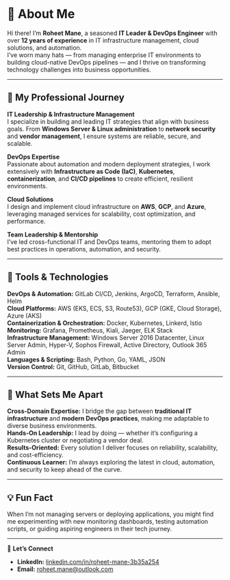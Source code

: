 # 👋 About Me

Hi there! I’m **Roheet Mane**, a seasoned **IT Leader & DevOps Engineer** with over **12 years of experience** in IT infrastructure management, cloud solutions, and automation.  
I’ve worn many hats — from managing enterprise IT environments to building cloud-native DevOps pipelines — and I thrive on transforming technology challenges into business opportunities.

---

## 🚀 My Professional Journey

**IT Leadership & Infrastructure Management**  
I specialize in building and leading IT strategies that align with business goals. From **Windows Server & Linux administration** to **network security** and **vendor management**, I ensure systems are reliable, secure, and scalable.

**DevOps Expertise**  
Passionate about automation and modern deployment strategies, I work extensively with **Infrastructure as Code (IaC)**, **Kubernetes**, **containerization**, and **CI/CD pipelines** to create efficient, resilient environments.

**Cloud Solutions**  
I design and implement cloud infrastructure on **AWS**, **GCP**, and **Azure**, leveraging managed services for scalability, cost optimization, and performance.

**Team Leadership & Mentorship**  
I’ve led cross-functional IT and DevOps teams, mentoring them to adopt best practices in operations, automation, and security.

---

## 🔧 Tools & Technologies

**DevOps & Automation:** GitLab CI/CD, Jenkins, ArgoCD, Terraform, Ansible, Helm  
**Cloud Platforms:** AWS (EKS, ECS, S3, Route53), GCP (GKE, Cloud Storage), Azure (AKS)  
**Containerization & Orchestration:** Docker, Kubernetes, Linkerd, Istio  
**Monitoring:** Grafana, Prometheus, Kiali, Jaeger, ELK Stack  
**Infrastructure Management:** Windows Server 2016 Datacenter, Linux Server Admin, Hyper-V, Sophos Firewall, Active Directory, Outlook 365 Admin  
**Languages & Scripting:** Bash, Python, Go, YAML, JSON  
**Version Control:** Git, GitHub, GitLab, Bitbucket  

---

## 🌟 What Sets Me Apart

**Cross-Domain Expertise:** I bridge the gap between **traditional IT infrastructure** and **modern DevOps practices**, making me adaptable to diverse business environments.  
**Hands-On Leadership:** I lead by doing — whether it’s configuring a Kubernetes cluster or negotiating a vendor deal.  
**Results-Oriented:** Every solution I deliver focuses on reliability, scalability, and cost-efficiency.  
**Continuous Learner:** I’m always exploring the latest in cloud, automation, and security to keep ahead of the curve.

---

## 💡 Fun Fact

When I’m not managing servers or deploying applications, you might find me experimenting with new monitoring dashboards, testing automation scripts, or guiding aspiring engineers in their tech journey.

---

📩 **Let’s Connect**  
- **LinkedIn:** [linkedin.com/in/roheet-mane-3b35a254](https://linkedin.com/in/roheet-mane-3b35a254)  
- **Email:** roheet.mane@outlook.com
